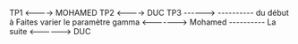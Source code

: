 TP1 <----> MOHAMED
TP2 <----> DUC
TP3 ------>
    ---------- du début à Faites varier le paramètre gamma <-------> Mohamed
    ---------- La suite <------> DUC